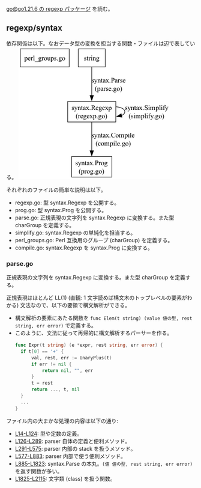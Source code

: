 [go@go1.21.6 の regexp パッケージ](https://cs.opensource.google/go/go/+/refs/tags/go1.21.6:src/regexp/) を読む。

## regexp/syntax
依存関係は以下。なおデータ型の変換を担当する関数・ファイルは辺で表している。
![./go-regexp-syntax-dep.png](./go-regexp-syntax-dep.png)

それぞれのファイルの簡単な説明は以下。

- regexp.go: 型 syntax.Regexp を公開する。
- prog.go: 型 syntax.Prog を公開する。
- parse.go: 正規表現の文字列を syntax.Regexp に変換する。また型 charGroup を定義する。
- simplify.go: syntax.Regexp の単純化を担当する。
- perl_groups.go: Perl 互換用のグループ (charGroup) を定義する。
- compile.go: syntax.Regexp を syntax.Prog に変換する。

### parse.go
正規表現の文字列を syntax.Regexp に変換する。また型 charGroup を定義する。

正規表現はほとんど LL(1) (直観: 1 文字読めば構文木のトップレベルの要素がわかる) 文法なので、以下の要領で構文解析ができる。

- 構文解析の要素にあたる関数を `func Elem(t string) (value 値の型, rest string, err error)` で定義する。
- このように、文法に従って再帰的に構文解析するパーサーを作る。
  ```go
  func Expr(t string) (e *expr, rest string, err error) {
    if t[0] == '+' {
        val, rest, err := UnaryPlus(t)
        if err != nil {
            return nil, "", err
        }
        t = rest
        return ..., t, nil
    }
    ...
  }
  ```

ファイル内の大まかな処理の内容は以下の通り:

- [L14-L124](https://cs.opensource.google/go/go/+/refs/tags/go1.21.6:src/regexp/syntax/parse.go;l=14-124): 型や定数の定義。
- [L126-L289](https://cs.opensource.google/go/go/+/refs/tags/go1.21.6:src/regexp/syntax/parse.go;l=126-289): parser 自体の定義と便利メソッド。
- [L291-L575](https://cs.opensource.google/go/go/+/refs/tags/go1.21.6:src/regexp/syntax/parse.go;l=291-575): parser 内部の stack を扱うメソッド。
- [L577-L883](https://cs.opensource.google/go/go/+/refs/tags/go1.21.6:src/regexp/syntax/parse.go;l=577-883): parser 内部で使う便利メソッド。
- [L885-L1823](https://cs.opensource.google/go/go/+/refs/tags/go1.21.6:src/regexp/syntax/parse.go;l=885-1823): syntax.Parse の本丸。`(値 値の型, rest string, err error)` を返す関数が多い。
- [L1825-L2115](https://cs.opensource.google/go/go/+/refs/tags/go1.21.6:src/regexp/syntax/parse.go;l=1825-2115): 文字類 (class) を扱う関数。
